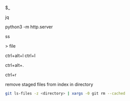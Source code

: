 $_

jq

python3 -m http.server

ss

\> file

ctrl+alt+l
ctrl+l

ctrl+alt+.

ctrl+r

remove staged files from index in directory
```sh
git ls-files -z <directory> | xargs -0 git rm --cached
```
